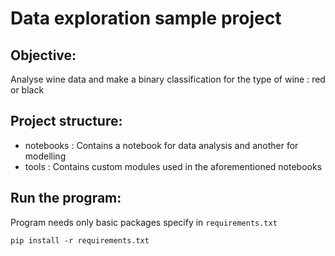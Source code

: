 # Data exploration sample project
## Objective:
Analyse wine data and make a binary classification for the type of wine : red or black

## Project structure:
- notebooks : Contains a notebook for data analysis and another for modelling
- tools : Contains custom modules used in the aforementioned notebooks

## Run the program:
Program needs only basic packages specify in `requirements.txt`
```
pip install -r requirements.txt
```
